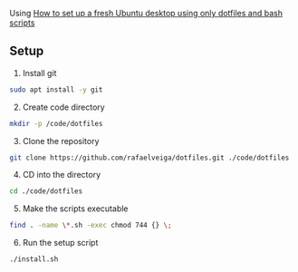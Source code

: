 Using [How to set up a fresh Ubuntu desktop using only dotfiles and bash scripts](https://victoria.dev/blog/how-to-set-up-a-fresh-ubuntu-desktop-using-only-dotfiles-and-bash-scripts/)

## Setup

1. Install git

```bash
sudo apt install -y git
```

2. Create code directory

```bash
mkdir -p /code/dotfiles
```

3. Clone the repository

```bash
git clone https://github.com/rafaelveiga/dotfiles.git ./code/dotfiles
```

4. CD into the directory

```bash
cd ./code/dotfiles
```

5. Make the scripts executable

```bash
find . -name \*.sh -exec chmod 744 {} \;
```

6. Run the setup script

```bash
./install.sh
```
